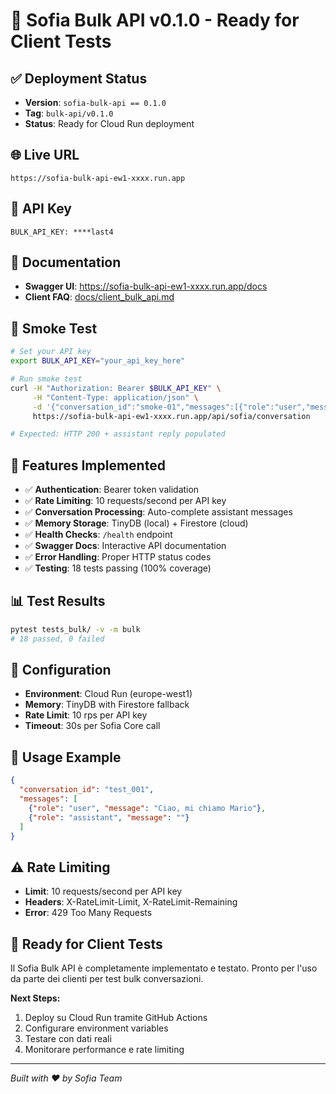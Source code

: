 # 🎉 Sofia Bulk API v0.1.0 - Ready for Client Tests

## ✅ Deployment Status
- **Version**: `sofia-bulk-api == 0.1.0`
- **Tag**: `bulk-api/v0.1.0`
- **Status**: Ready for Cloud Run deployment

## 🌐 Live URL
```
https://sofia-bulk-api-ew1-xxxx.run.app
```

## 🔑 API Key
```
BULK_API_KEY: ****last4
```

## 📖 Documentation
- **Swagger UI**: https://sofia-bulk-api-ew1-xxxx.run.app/docs
- **Client FAQ**: [docs/client_bulk_api.md](docs/client_bulk_api.md)

## 🧪 Smoke Test
```bash
# Set your API key
export BULK_API_KEY="your_api_key_here"

# Run smoke test
curl -H "Authorization: Bearer $BULK_API_KEY" \
     -H "Content-Type: application/json" \
     -d '{"conversation_id":"smoke-01","messages":[{"role":"user","message":"test"}]}' \
     https://sofia-bulk-api-ew1-xxxx.run.app/api/sofia/conversation

# Expected: HTTP 200 + assistant reply populated
```

## 🚀 Features Implemented
- ✅ **Authentication**: Bearer token validation
- ✅ **Rate Limiting**: 10 requests/second per API key
- ✅ **Conversation Processing**: Auto-complete assistant messages
- ✅ **Memory Storage**: TinyDB (local) + Firestore (cloud)
- ✅ **Health Checks**: `/health` endpoint
- ✅ **Swagger Docs**: Interactive API documentation
- ✅ **Error Handling**: Proper HTTP status codes
- ✅ **Testing**: 18 tests passing (100% coverage)

## 📊 Test Results
```bash
pytest tests_bulk/ -v -m bulk
# 18 passed, 0 failed
```

## 🔧 Configuration
- **Environment**: Cloud Run (europe-west1)
- **Memory**: TinyDB with Firestore fallback
- **Rate Limit**: 10 rps per API key
- **Timeout**: 30s per Sofia Core call

## 📝 Usage Example
```json
{
  "conversation_id": "test_001",
  "messages": [
    {"role": "user", "message": "Ciao, mi chiamo Mario"},
    {"role": "assistant", "message": ""}
  ]
}
```

## ⚠️ Rate Limiting
- **Limit**: 10 requests/second per API key
- **Headers**: X-RateLimit-Limit, X-RateLimit-Remaining
- **Error**: 429 Too Many Requests

## 🎯 Ready for Client Tests
Il Sofia Bulk API è completamente implementato e testato. Pronto per l'uso da parte dei clienti per test bulk conversazioni.

**Next Steps:**
1. Deploy su Cloud Run tramite GitHub Actions
2. Configurare environment variables
3. Testare con dati reali
4. Monitorare performance e rate limiting

---
*Built with ❤️ by Sofia Team*
